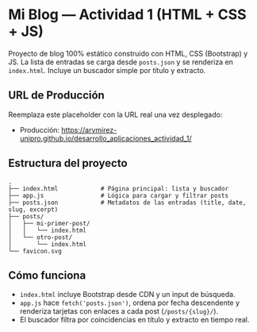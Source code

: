# Mi Blog — Actividad 1 (HTML + CSS + JS)

Proyecto de blog 100% estático construido con HTML, CSS (Bootstrap) y JS. La lista de entradas se carga desde `posts.json` y se renderiza en `index.html`. Incluye un buscador simple por título y extracto.

## URL de Producción

Reemplaza este placeholder con la URL real una vez desplegado:

- Producción: https://arvmirez-unipro.github.io/desarrollo_aplicaciones_actividad_1/

## Estructura del proyecto

```
.
├── index.html            # Página principal: lista y buscador
├── app.js                # Lógica para cargar y filtrar posts
├── posts.json            # Metadatos de las entradas (title, date, slug, excerpt)
├── posts/
│   ├── mi-primer-post/
│   │   └── index.html
│   └── otro-post/
│       └── index.html
└── favicon.svg
```

## Cómo funciona
- `index.html` incluye Bootstrap desde CDN y un input de búsqueda.
- `app.js` hace `fetch('posts.json')`, ordena por fecha descendente y renderiza tarjetas con enlaces a cada post (`/posts/{slug}/`).
- El buscador filtra por coincidencias en título y extracto en tiempo real.
